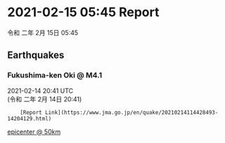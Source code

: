 # 2021-02-15 05:45 Report
令和 二年 2月 15日 05:45

## Earthquakes
### Fukushima-ken Oki @ M4.1
2021-02-14 20:41 UTC  
        (令和 二年 2月 14日 20:41)
  
        [Report Link](https://www.jma.go.jp/en/quake/20210214114428493-14204129.html)  
[epicenter @ 50km](https://www.google.com/maps/place/37°36'00%22+141°42'00%22/@37.6,141.7,17z/data=!3m1!4b1!4m5!3m4!1s0x0:0x0!8m2!3d37.6!4d141.7)